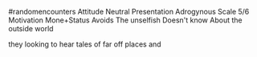 #randomencounters
Attitude
	Neutral
Presentation
	Adrogynous
Scale
	5/6
Motivation
	Mone+Status
Avoids
	The unselfish
Doesn't know
	About the outside world

they looking to hear tales of far off places and 